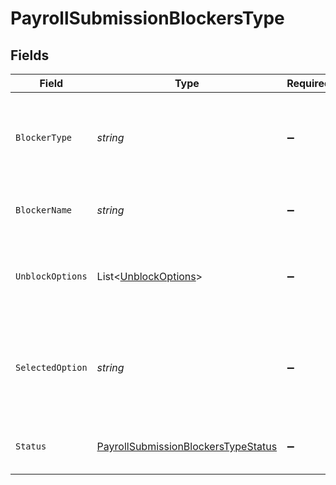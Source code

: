 # PayrollSubmissionBlockersType


## Fields

| Field                                                                                                 | Type                                                                                                  | Required                                                                                              | Description                                                                                           |
| ----------------------------------------------------------------------------------------------------- | ----------------------------------------------------------------------------------------------------- | ----------------------------------------------------------------------------------------------------- | ----------------------------------------------------------------------------------------------------- |
| `BlockerType`                                                                                         | *string*                                                                                              | :heavy_minus_sign:                                                                                    | The type of blocker that's blocking the payment submission.                                           |
| `BlockerName`                                                                                         | *string*                                                                                              | :heavy_minus_sign:                                                                                    | The name of the submission blocker.                                                                   |
| `UnblockOptions`                                                                                      | List<[UnblockOptions](../../Models/Components/UnblockOptions.md)>                                     | :heavy_minus_sign:                                                                                    | The available options to unblock a submission blocker.                                                |
| `SelectedOption`                                                                                      | *string*                                                                                              | :heavy_minus_sign:                                                                                    | The unblock option that's been selected to resolve the submission blocker.                            |
| `Status`                                                                                              | [PayrollSubmissionBlockersTypeStatus](../../Models/Components/PayrollSubmissionBlockersTypeStatus.md) | :heavy_minus_sign:                                                                                    | The status of the submission blocker.                                                                 |